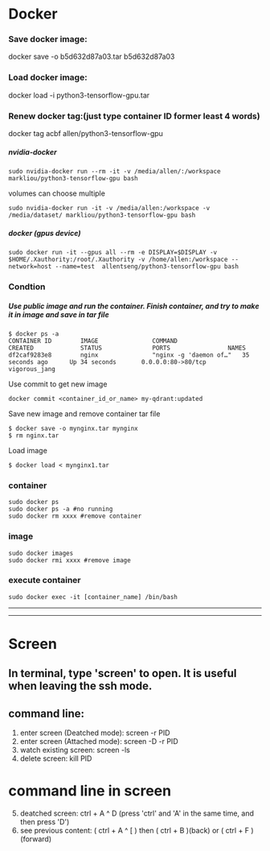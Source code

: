 # Docker

### Save docker image:  
docker save -o b5d632d87a03.tar b5d632d87a03  
### Load docker image:  
docker load -i python3-tensorflow-gpu.tar  
### Renew docker tag:(just type container ID former least 4 words)  
docker tag acbf allen/python3-tensorflow-gpu


##### nvidia-docker
```
sudo nvidia-docker run --rm -it -v /media/allen/:/workspace markliou/python3-tensorflow-gpu bash  
```
volumes can choose multiple
```
sudo nvidia-docker run -it -v /media/allen:/workspace -v /media/dataset/ markliou/python3-tensorflow-gpu bash  
```
##### docker (gpus device)
```
sudo docker run -it --gpus all --rm -e DISPLAY=$DISPLAY -v $HOME/.Xauthority:/root/.Xauthority -v /home/allen:/workspace --network=host --name=test  allentseng/python3-tensorflow-gpu bash  
```  
  
  
  
  
### Condtion  
##### Use public image and run the container. Finish container, and try to make it in image and save in tar file  
```
$ docker ps -a
CONTAINER ID        IMAGE               COMMAND                  CREATED             STATUS              PORTS                NAMES
df2caf9283e8        nginx               "nginx -g 'daemon of…"   35 seconds ago      Up 34 seconds       0.0.0.0:80->80/tcp   vigorous_jang
```
Use commit to get new image
```
docker commit <container_id_or_name> my-qdrant:updated
```
  
Save new image and remove container tar file  
```
$ docker save -o mynginx.tar mynginx
$ rm nginx.tar
```
Load image  
```
$ docker load < mynginx1.tar
```

### container 
```
sudo docker ps
sudo docker ps -a #no running  
sudo docker rm xxxx #remove container  
```  
### image  
```
sudo docker images  
sudo docker rmi xxxx #remove image  
```  
### execute container  
```
sudo docker exec -it [container_name] /bin/bash  
```  
 
 
  

---  
---  
# Screen
## In terminal, type 'screen' to open. It is useful when leaving the ssh mode.  
## command line:  
1. enter screen (Deatched mode): screen -r PID  
2. enter screen (Attached mode): screen -D -r PID  
3. watch existing screen: screen -ls  
4. delete screen: kill PID  
  
# command line in screen  
5. deatched screen: ctrl + A ^ D (press 'ctrl' and 'A' in the same time, and then press 'D')  
6. see previous content: ( ctrl + A ^ [ ) then ( ctrl + B )(back) or ( ctrl + F )(forward)  


